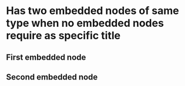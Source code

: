 ﻿# Has two embedded nodes of same type when no embedded nodes require as specific title <node type="TwoWithSameTypeNoTitleReq" />

## First embedded node <node type="SecondLevel"/>

## Second embedded node <node type="SecondLevel" />